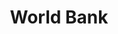 ---
# This topic lives at
# https://digital.gov/topics/world-bank

slug: "world-bank"

# Topic Title
title: "World Bank"

# description — keep it short and clear
summary: ""


# Weight
weight: 1

# For more information on managing topics,
# see https://github.com/GSA/digitalgov.gov/wiki
---